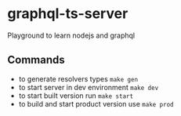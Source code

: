 # graphql-ts-server

Playground to learn nodejs and graphql

## Commands

- to generate resolvers types `make gen`
- to start server in dev environment `make dev`
- to start built version run `make start`
- to build and start product version use `make prod`

